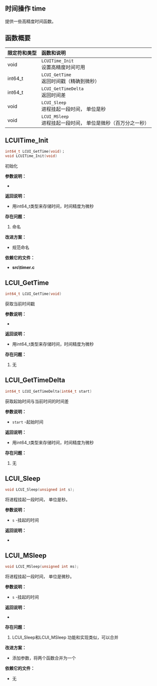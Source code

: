 ## 时间操作 time

提供一些高精度时间函数。

## 函数概要

| 限定符和类型 | 函数和说明                                                   |
| :----------- | :----------------------------------------------------------- |
| void         | `LCUITime_Init` <br />设置高精度时间可用                     |
| int64_t      | `LCUI_GetTime`<br />返回时间戳（精确到微秒）                 |
| int64_t      | `LCUI_GetTimeDelta`<br />返回时间差                          |
| void         | `LCUI_Sleep`<br />进程挂起一段时间， 单位是秒                |
| void         | `LCUI_MSleep`<br />进程挂起一段时间， 单位是微秒（百万分之一秒） |


## LCUITime_Init

```c
int64_t LCUI_GetTime(void)；
void LCUITime_Init(void)
```

初始化

**参数说明：**

- 

**返回说明：**

- 用int64_t类型来存储时间，时间精度为微秒

**存在问题：**

1. 命名

**改进方案：**

- 规范命名

**依赖它的文件：**

- **src\timer.c**

## LCUI_GetTime

```c
int64_t LCUI_GetTime(void)
```

获取当前时间戳

**参数说明：**

- 

**返回说明：**

- 用int64_t类型来存储时间，时间精度为微秒

**存在问题：**

1. 无



## LCUI_GetTimeDelta

```c
int64_t LCUI_GetTimeDelta(int64_t start)
```

获取起始时间与当前时间的时间差

**参数说明：**

- `start` -起始时间

**返回说明：**

- 用int64_t类型来存储时间，时间精度为微秒

**存在问题：**

1. 无



## LCUI_Sleep

```c
void LCUI_Sleep(unsigned int s);
```

将进程挂起一段时间， 单位是秒。

**参数说明：**

- `s` -挂起的时间

**返回说明：**

- 

## LCUI_MSleep

```c
void LCUI_MSleep(unsigned int ms);
```

将进程挂起一段时间， 单位是微秒。

**参数说明：**

- `s` -挂起的时间

**返回说明：**

- 

**存在问题：**

1. LCUI_Sleep和LCUI_MSleep 功能和实现类似，可以合并

**改进方案：**

- 添加参数，将两个函数合并为一个

**依赖它的文件：**

- 无
